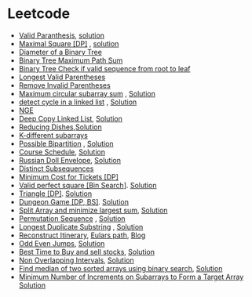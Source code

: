 # Leetcode


* [Valid Paranthesis](https://leetcode.com/problems/valid-parentheses/), [solution](../Solutions/ValidParanthesis.cpp)
* [Maximal Square [DP]](https://leetcode.com/problems/maximal-square/) ,  [solution](../Solutions/MaximalSquare.cpp)
* [Diameter of a Binary Tree](https://leetcode.com/problems/diameter-of-binary-tree/)
* [Binary Tree Maximum Path Sum](https://leetcode.com/problems/binary-tree-maximum-path-sum/)
* [Binary Tree Check if valid sequence from root to leaf](https://thefellowprogrammer.blogspot.com/2020/04/check-if-string-is-valid-sequence-from.html)
* [Longest Valid Parentheses](https://leetcode.com/problems/longest-valid-parentheses/)
* [Remove Invalid Parentheses](https://leetcode.com/problems/remove-invalid-parentheses/)
* [Maximum circular subarray sum](https://leetcode.com/problems/maximum-sum-circular-subarray/) , [Solution](../Solutions/Maximum%20Circular%20Subarray.cpp)
* [detect cycle in a linked list](https://leetcode.com/problems/linked-list-cycle-ii/) , [Solution](../Solutions/FloydLoopDetection.cpp)
* [NGE](https://leetcode.com/problems/next-greater-node-in-linked-list/)
* [Deep Copy Linked List](https://leetcode.com/problems/copy-list-with-random-pointer/), [Solution](../Solutions/DeepCopyLL.cpp)
* [Reducing Dishes](https://leetcode.com/problems/reducing-dishes/),[Solution](../Solutions/reducing-dishes.cpp)
* [K-different subarrays](https://leetcode.com/articles/subarrays-with-k-different-integers/)
* [Possible Bipartition](https://leetcode.com/problems/possible-bipartition/) , [Solution](../Solutions/Possible%20Bipartition.cpp)
* [Course Schedule](https://leetcode.com/explore/challenge/card/may-leetcoding-challenge/538/week-5-may-29th-may-31st/3344/), [Solution](../Solutions/Course_Schedule.cpp)
* [Russian Doll Envelope](https://leetcode.com/problems/russian-doll-envelopes/), [Solution](../Solutions/Russian_Doll_Envelope.cpp)
* [Distinct Subsequences](https://leetcode.com/problems/distinct-subsequences-ii/)
* [Minimum Cost for Tickets [DP] ](https://leetcode.com/problems/minimum-cost-for-tickets/)
* [Valid perfect square [Bin Search]](https://leetcode.com/problems/valid-perfect-square/). [Solution](../Solutions/is_perfect_square.cpp)
* [Triangle [DP]](https://leetcode.com/problems/triangle/). [Solution](Solutions/triangle.cpp)
* [Dungeon Game [DP, BS]](https://leetcode.com/problems/dungeon-game/). [Solution](../Solutions/Dungeon_game.cpp)
* [Split Array and minimize largest sum](https://leetcode.com/problems/split-array-largest-sum/), [Solution](../Solutions/subarryminmax.cpp)
* [Permutation Sequence](https://leetcode.com/problems/permutation-sequence/) , [Solution](../Solutions/pseq.cpp)
* [Longest Duplicate Substring](https://leetcode.com/problems/longest-duplicate-substring) , [Solution](../Solutions/LongDup.cpp)
* [Reconstruct Itinerary](https://leetcode.com/problems/reconstruct-itinerary/), [Eulars path](http://www.graph-magics.com/articles/euler.php), [Blog](https://leetcode.com/problems/reconstruct-itinerary/discuss/709590/Python-Short-Euler-Path-Finding-O(E-%2B-V)-explained.)
* [Odd Even Jumps](https://leetcode.com/problems/odd-even-jump/submissions/), [Solution](../Solutions/oddevenjump.cpp)
* [Best Time to Buy and sell stocks](https://leetcode.com/problems/best-time-to-buy-and-sell-stock-iii/), [Solution](https://leetcode.com/problems/best-time-to-buy-and-sell-stock-iii/discuss/794684/2-Solutions-or-DandC-or-State-Machine-O(n)-time-O(1)-space)
* [Non Overlapping Intervals](https://leetcode.com/problems/non-overlapping-intervals/), [Solution](https://leetcode.com/problems/non-overlapping-intervals/discuss/792771/Algorithm-Explained-or-Example-Dry-Run-or-Easy-to-Understand)
* [Find median of two sorted arrays using binary search](https://leetcode.com/problems/median-of-two-sorted-arrays/submissions/), [Solution](../Solutions/median_2_sorted_array.cpp)
* [Minimum Number of Increments on Subarrays to Form a Target Array](https://leetcode.com/problems/minimum-number-of-increments-on-subarrays-to-form-a-target-array/) [Solution](../Solutions/LC1526.cpp)

